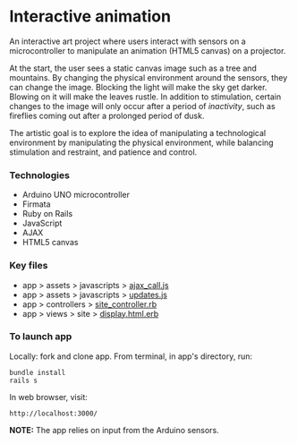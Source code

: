 # Interactive animation

An interactive art project where users interact with sensors on a microcontroller to manipulate an animation (HTML5 canvas) on a projector.

At the start, the user sees a static canvas image such as a tree and mountains. By changing the physical environment around the sensors, they can change the image. Blocking the light will make the sky get darker. Blowing on it will make the leaves rustle. In addition to stimulation, certain changes to the image will only occur after a period of *inactivity*, such as fireflies coming out after a prolonged period of dusk.

The artistic goal is to explore the idea of manipulating a technological environment by manipulating the physical environment, while balancing stimulation and restraint, and patience and control.

### Technologies

- Arduino UNO microcontroller
- Firmata
- Ruby on Rails
- JavaScript
- AJAX
- HTML5 canvas

### Key files

- app > assets > javascripts > [ajax_call.js](../../blob/master/app/assets/javascripts/ajax_call.js)
- app > assets > javascripts > [updates.js](../../blob/master/app/assets/javascripts/updates.js)
- app > controllers > [site_controller.rb](../../blob/master/app/controllers/site_controller.rb)
- app > views > site > [display.html.erb](../../blob/master/app/views/site/display.html.erb)

### To launch app

Locally: fork and clone app. From terminal, in app's directory, run:

    bundle install
    rails s

In web browser, visit:

    http://localhost:3000/

__NOTE:__ The app relies on input from the Arduino sensors.